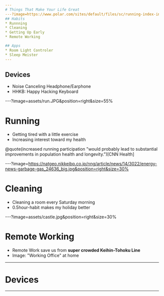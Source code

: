 ```yaml
---
# Things That Make Your Life Great
---?image=https://www.polar.com/sites/default/files/sc/running-index-intro-bg-desktop.jpg&position=right&size=55%
## Habits
* Runnning
* Cleaning
* Getting Up Early
* Remote Working

## Apps
* Room Light Controler
* Sleep Meister
---
```

## Devices
* Noise Canceling Headphone/Earphone
* HHKB: Happy Hacking Keyboard

---?image=assets/run.JPG&position=right&size=55%
# Running
- Getting tired with a little exercise
- Increasing interest toward my health


@quote(increased running participation "would probably lead to substantial improvements in population health and longevity.")[CNN Health]

---?image=https://natgeo.nikkeibp.co.jp/nng/article/news/14/3022/energy-news-garbage-gas_24636_big.jpg&position=right&size=30%
# Cleaning
- Cleaning a room every Saturday morning
- 0.5hour-habit makes my holiday better

---?image=assets/castle.jpg&position=right&size=30%
# Remote Working
- Remote Work save us from **super crowded Keihin-Tohoku Line**
- Image: "Working Office" at home
---
# Devices

---